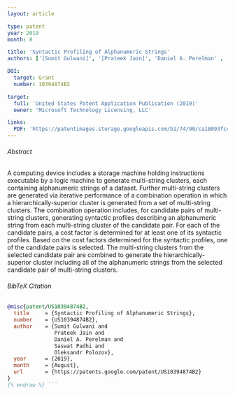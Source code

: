 ```yaml
---
layout: article

type: patent
year: 2019
month: 8

title: 'Syntactic Profiling of Alphanumeric Strings'
authors: ['[Sumit Gulwani]', '[Prateek Jain]', 'Daniel A. Perelman' , 'Saswat Padhi', '[Oleksandr Polozov]']

DOI:
  target: Grant
  number: 10394874B2

target:
  full: 'United States Patent Application Publication (2019)'
  owner: 'Microsoft Technology Licensing, LLC'

links:
  PDF: 'https://patentimages.storage.googleapis.com/b1/74/90/ca18093fcc5a52/US10394874.pdf'
---
```


###### Abstract

A computing device includes a storage machine holding instructions
executable by a logic machine to generate multi-string clusters,
each containing alphanumeric strings of a dataset.
Further multi-string clusters are generated via iterative performance
of a combination operation in which a hierarchically-superior cluster
is generated from a set of multi-string clusters.
The combination operation includes, for candidate pairs of multi-string clusters,
generating syntactic profiles describing an alphanumeric string
from each multi-string cluster of the candidate pair.
For each of the candidate pairs, a cost factor is determined
for at least one of its syntactic profiles.
Based on the cost factors determined for the syntactic profiles,
one of the candidate pairs is selected.
The multi-string clusters from the selected candidate pair
are combined to generate the hierarchically-superior cluster
including all of the alphanumeric strings from the selected
candidate pair of multi-string clusters.


###### BibTeX Citation

```bibtex {% raw %}
@misc{patent/US10394874B2,
  title     = {Syntactic Profiling of Alphanumeric Strings},
  number    = {US10394874B2},
  author    = {Sumit Gulwani and
               Prateek Jain and
               Daniel A. Perelman and
               Saswat Padhi and
               Oleksandr Polozov},
  year      = {2019},
  month     = {August},
  url       = {https://patents.google.com/patent/US10394874B2}
}
{% endraw %} ```